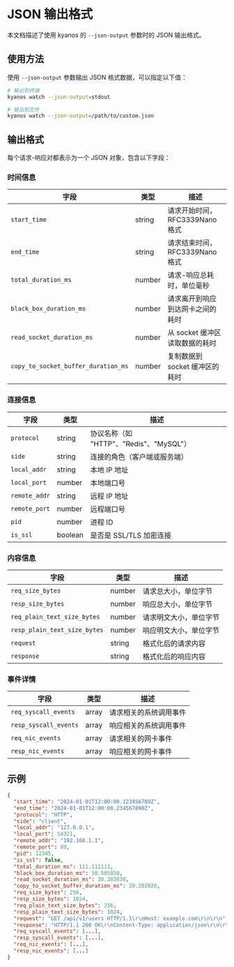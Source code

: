 # JSON 输出格式

本文档描述了使用 kyanos 的 `--json-output` 参数时的 JSON 输出格式。

## 使用方法

使用 `--json-output` 参数输出 JSON 格式数据，可以指定以下值：

```bash
# 输出到终端
kyanos watch --json-output=stdout

# 输出到文件
kyanos watch --json-output=/path/to/custom.json
```

## 输出格式

每个请求-响应对都表示为一个 JSON 对象，包含以下字段：

### 时间信息
| 字段 | 类型 | 描述 |
|-------|------|-------------|
| `start_time` | string | 请求开始时间，RFC3339Nano 格式 |
| `end_time` | string | 请求结束时间，RFC3339Nano 格式 |
| `total_duration_ms` | number | 请求-响应总耗时，单位毫秒 |
| `black_box_duration_ms` | number | 请求离开到响应到达网卡之间的耗时 |
| `read_socket_duration_ms` | number | 从 socket 缓冲区读取数据的耗时 |
| `copy_to_socket_buffer_duration_ms` | number | 复制数据到 socket 缓冲区的耗时 |

### 连接信息
| 字段 | 类型 | 描述 |
|-------|------|-------------|
| `protocol` | string | 协议名称（如 "HTTP"、"Redis"、"MySQL"） |
| `side` | string | 连接的角色（客户端或服务端） |
| `local_addr` | string | 本地 IP 地址 |
| `local_port` | number | 本地端口号 |
| `remote_addr` | string | 远程 IP 地址 |
| `remote_port` | number | 远程端口号 |
| `pid` | number | 进程 ID |
| `is_ssl` | boolean | 是否是 SSL/TLS 加密连接 |

### 内容信息
| 字段 | 类型 | 描述 |
|-------|------|-------------|
| `req_size_bytes` | number | 请求总大小，单位字节 |
| `resp_size_bytes` | number | 响应总大小，单位字节 |
| `req_plain_text_size_bytes` | number | 请求明文大小，单位字节 |
| `resp_plain_text_size_bytes` | number | 响应明文大小，单位字节 |
| `request` | string | 格式化后的请求内容 |
| `response` | string | 格式化后的响应内容 |

### 事件详情
| 字段 | 类型 | 描述 |
|-------|------|-------------|
| `req_syscall_events` | array | 请求相关的系统调用事件 |
| `resp_syscall_events` | array | 响应相关的系统调用事件 |
| `req_nic_events` | array | 请求相关的网卡事件 |
| `resp_nic_events` | array | 响应相关的网卡事件 |

## 示例

```json
{
  "start_time": "2024-01-01T12:00:00.123456789Z",
  "end_time": "2024-01-01T12:00:00.234567890Z",
  "protocol": "HTTP",
  "side": "client",
  "local_addr": "127.0.0.1",
  "local_port": 54321,
  "remote_addr": "192.168.1.1",
  "remote_port": 80,
  "pid": 12345,
  "is_ssl": false,
  "total_duration_ms": 111.111111,
  "black_box_duration_ms": 50.505050,
  "read_socket_duration_ms": 30.303030,
  "copy_to_socket_buffer_duration_ms": 20.202020,
  "req_size_bytes": 256,
  "resp_size_bytes": 1024,
  "req_plain_text_size_bytes": 256,
  "resp_plain_text_size_bytes": 1024,
  "request": "GET /api/v1/users HTTP/1.1\r\nHost: example.com\r\n\r\n",
  "response": "HTTP/1.1 200 OK\r\nContent-Type: application/json\r\n\r\n{\"status\":\"success\"}",
  "req_syscall_events": [...],
  "resp_syscall_events": [...],
  "req_nic_events": [...],
  "resp_nic_events": [...]
}
``` 
